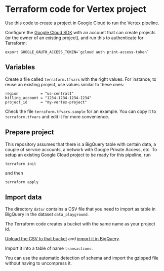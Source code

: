 # Terraform code for Vertex project

Use this code to create a project in Google Cloud to run the Vertex pipeline.

Configure the [Google Cloud SDK](https://cloud.google.com/sdk/docs/install-sdk) 
with an account that can create projects (or the owner of an existing 
project), and run this to authenticate for Terraform:

```shell
export GOOGLE_OAUTH_ACCESS_TOKEN=`gcloud auth print-access-token`
```

## Variables

Create a file called `terraform.tfvars` with the right values. For instance, 
to reuse an existing project, use values similar to these ones:

```hcl
region          = "us-central1"
billing_account = "1234-1234-1234-1234"
project_id      = "my-vertex-project"
```

Check the file `terraform.tfvars.sample` for an example. You can copy it to 
`terraform.tfvars` and edit it for more convenience.

## Prepare project

This repository assumes that there is a BigQuery table with certain data, a 
couple of service accounts, a network with Google Private Access, etc. To 
setup an existing Google Cloud project to be ready for this pipeline, run

```shell
terraform init
```

and then

```shell
terraform apply
```

## Import data

The directory `data/` contains a CSV file that you need to import as table 
in BigQuery in the dataset `data_playground`.

The Terraform code creates a bucket with the same name as your project id. 

[Upload the CSV to that bucket](https://cloud.google.com/storage/docs/uploading-objects) 
and [import it in BigQuery](https://cloud.google.com/bigquery/docs/loading-data-cloud-storage-csv). 

Import it into a table of name `transactions`.

You can use the automatic detection of schema and import the gzipped file 
without having to uncompress it. 